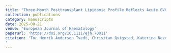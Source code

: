 ```yaml
---
title: "Three-Month Posttransplant Lipidomic Profile Reflects Acute GVHD but Not Chronic GVHD Risk in Allogeneic Stem Cell Recipients"
collection: publications
category: manuscripts
date: 2025-08-21
venue: 'European Journal of Haematology'
paperurl: 'https://doi.org/10.1111/ejh.70011'
citation: 'Tor Henrik Anderson Tvedt, Christian Qvigstad, Katerina Nezvalova-Henriksen, Birgitte S. Bergland, Øystein Bruserud, Håkon Reikvam
'
---
```

